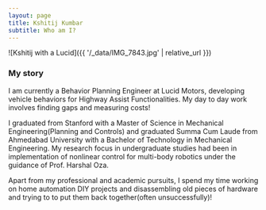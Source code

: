```yaml
---
layout: page
title: Kshitij Kumbar
subtitle: Who am I?
---
```

![Kshitij with a Lucid]({{ '/_data/IMG_7843.jpg' | relative_url }})
### My story

I am currently a Behavior Planning Engineer at Lucid Motors, developing vehicle behaviors for Highway Assist Functionalities. My day to day work involves finding gaps and measuring costs! 

I graduated from Stanford with a Master of Science in Mechanical Engineering(Planning and Controls) and graduated Summa Cum Laude from Ahmedabad University with a Bachelor of Technology in Mechanical Engineering. My research focus in undergraduate studies had been in implementation of nonlinear control for multi-body robotics under the guidance of Prof. Harshal Oza.

Apart from my professional and academic pursuits, I spend my time working on home automation DIY projects and disassembling old pieces of hardware and trying to to put them back together(often unsuccessfully)! 